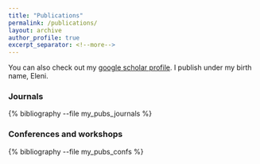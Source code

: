 ```yaml
---
title: "Publications"
permalink: /publications/
layout: archive
author_profile: true
excerpt_separator: <!--more-->
---
```


You can also check out my [google scholar profile](https://scholar.google.com/citations?user=qkR7XKUAAAAJ&hl=en). I publish under my birth name, Eleni.

### Journals

{% bibliography --file my_pubs_journals %}

### Conferences and workshops

{% bibliography --file my_pubs_confs %}
<!--more-->
